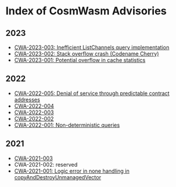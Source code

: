 # Index of CosmWasm Advisories

## 2023

- [CWA-2023-003: Inefficient ListChannels query implementation][CWA-2023-003]
- [CWA-2023-002: Stack overflow crash (Codename Cherry)][CWA-2023-002]
- [CWA-2023-001: Potential overflow in cache statistics][CWA-2023-001]

[CWA-2023-004]: ./CWA-2023-004.md
[CWA-2023-003]: ./CWA-2023-003.md
[CWA-2023-002]: ./CWA-2023-002.md
[CWA-2023-001]: ./CWA-2023-001.md

## 2022

- [CWA-2022-005: Denial of service through predictable contract addresses][CWA-2022-005]
- [CWA-2022-004][CWA-2022-004]
- [CWA-2022-003][CWA-2022-003]
- [CWA-2022-002][CWA-2022-002]
- [CWA-2022-001: Non-deterministic queries][CWA-2022-001]

[CWA-2022-005]: ./CWA-2022-005.md
[CWA-2022-004]: ./CWA-2022-004.md
[CWA-2022-003]: ./CWA-2022-003.md
[CWA-2022-002]: ./CWA-2022-002.md
[CWA-2022-001]: ./CWA-2022-001.md

## 2021

- [CWA-2021-003][CWA-2021-003]
- CWA-2021-002: reserved
- [CWA-2021-001: Logic error in none handling in copyAndDestroyUnmanagedVector][CWA-2021-001]

[CWA-2021-003]: ./CWA-2021-003.md
[CWA-2021-002]: ./CWA-2021-002.md
[CWA-2021-001]: ./CWA-2021-001.md
